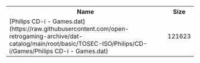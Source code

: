 <table>
<tr><th>Name</th><th>Size</th></tr>
<tr><td>[Philips CD-i - Games.dat](https://raw.githubusercontent.com/open-retrogaming-archive/dat-catalog/main/root/basic/TOSEC-ISO/Philips/CD-i/Games/Philips CD-i - Games.dat)</td><td>121623</td></tr>
</table>
